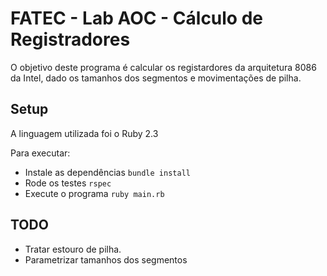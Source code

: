 # FATEC - Lab AOC - Cálculo de Registradores

O objetivo deste programa é calcular os registardores da arquitetura 8086 da Intel, dado os tamanhos dos segmentos e movimentações de pilha.

## Setup

A linguagem utilizada foi o Ruby 2.3

Para executar:
- Instale as dependências `bundle install`
- Rode os testes `rspec`
- Execute o programa `ruby main.rb`

## TODO

- Tratar estouro de pilha.
- Parametrizar tamanhos dos segmentos
